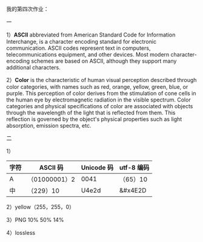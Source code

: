 我的第四次作业：

一

1）**ASCII** abbreviated from American Standard Code for Information Interchange, is a character encoding standard for electronic communication. ASCII codes represent text in computers, telecommunications equipment, and other devices. Most modern character-encoding schemes are based on ASCII, although they support many additional characters.

2）**Color** is the characteristic of human visual perception described through color categories, with names such as red, orange, yellow, green, blue, or purple. This perception of color derives from the stimulation of cone cells in the human eye by electromagnetic radiation in the visible spectrum. Color categories and physical specifications of color are associated with objects through the wavelength of the light that is reflected from them. This reflection is governed by the object's physical properties such as light absorption, emission spectra, etc.

二

1）

|字符  |  ASCII 码|  Unicode 码| utf-8 编码 |
|--|--|--|--|
|A | （01000001）2 | 0041 | （65）10 |
| 中 | （229）10 | U4e2d | &#x4E2D  |

2）yellow（255，255，0）

3）PNG   10%   50%    14%

4）lossless
